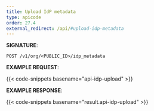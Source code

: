 ```yaml
---
title: Upload IdP metadata
type: apicode
order: 27.4
external_redirect: /api/#upload-idp-metadata
---
```



**SIGNATURE**:

`POST /v1/org/<PUBLIC_ID>/idp_metadata`

**EXAMPLE REQUEST**:

{{< code-snippets basename="api-idp-upload" >}}

**EXAMPLE RESPONSE**:

{{< code-snippets basename="result.api-idp-upload" >}}
